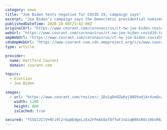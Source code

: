 ```yaml
---
category: news
title: "Joe Biden tests negative for COVID-19, campaign says"
excerpt: "Joe Biden’s campaign says the Democratic presidential nominee tested negative for coronavirus Sunday. The results come five days after Biden spent more than 90 minutes on the debate stage with President Donald Trump."
publishedDateTime: 2020-10-04T23:42:00Z
originalUrl: "https://www.courant.com/coronavirus/ct-nw-joe-biden-covid19-test-20201004-36ztcgh3arccvjimidflgxk6cm-story.html"
webUrl: "https://www.courant.com/coronavirus/ct-nw-joe-biden-covid19-test-20201004-36ztcgh3arccvjimidflgxk6cm-story.html"
ampWebUrl: "https://www.courant.com/coronavirus/ct-nw-joe-biden-covid19-test-20201004-36ztcgh3arccvjimidflgxk6cm-story.html?outputType=amp"
cdnAmpWebUrl: "https://www-courant-com.cdn.ampproject.org/c/s/www.courant.com/coronavirus/ct-nw-joe-biden-covid19-test-20201004-36ztcgh3arccvjimidflgxk6cm-story.html?outputType=amp"
type: article

provider:
  name: Hartford Courant
  domain: courant.com

topics:
  - Election
  - Joe Biden

images:
  - url: "https://www.courant.com/resizer/_1Du1qOnOZwbyj80OVwdjArXzeQ=/1200x0/top/cloudfront-us-east-1.images.arcpublishing.com/tronc/RPYUJKXZFTSF7M2SXL4AX7ON74.jpg"
    width: 1200
    height: 800
    isCached: true

secured: "fSSOJJIlV+Nti9l2rGqAEdgeLzEx2FPeAVAof8ffwFJsGiqW8bsROcs9bvR6ISR8R+MijEFi78YIQ8EDZsoqY+qI/h00NuVseHQaSHBeNP/fr5sf9rQrd0T5F0ayRSRmdPDjzZRlgKJQS4ocwXbqHZvwagnoXNUUcc6r2826M9kZzPNSK3J8xHUhWYSL0NvN1Wn8GOBH3zjHcwV/oHtKvdDfZ76JqFCNYq2DakcIKklJqSnAu6J0GTrwBng9gq0OR+bDWTafAzXxmK2xA6ZEL0zwIwqgdwqofuBLe+wuYGdBnHZkbP2O8NSB8JEuH18k9eOC8eC/uP8oZQ8TwlGfCz2+Mqqq/hZeO6+3rhcCsDw=;2WlodA+/b4MQ04eRF2aoVQ=="
---
```


